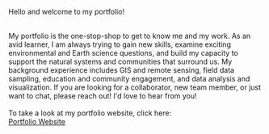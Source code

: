 Hello and welcome to my portfolio! <br></br>

My portfolio is the one-stop-shop to get to know me and my work. As an avid learner, I am always trying to gain new skills, examine exciting environmental and 
Earth science questions, and build my capacity to support the natural systems and communities that surround us. My background experience includes GIS and remote sensing, field data sampling, education and community
engagement, and data analysis and visualization. If you are looking for a collaborator, new team member, or just want to chat, please reach out! I'd love to hear from you!<br></br>
To take a look at my portfolio website, click here: <br> [Portfolio Website](https://maya-hall.github.io/)
